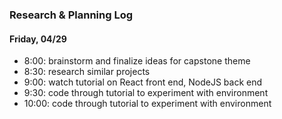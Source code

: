 


### Research & Planning Log
#### Friday, 04/29
* 8:00: brainstorm and finalize ideas for capstone theme
* 8:30: research similar projects
* 9:00: watch tutorial on React front end, NodeJS back end
* 9:30: code through tutorial to experiment with environment 
* 10:00: code through tutorial to experiment with environment
